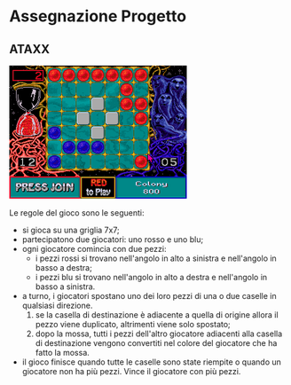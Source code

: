 # Assegnazione Progetto

## ATAXX


![ATAXX](./img/ataxx.png)

Le regole del gioco sono le seguenti:
* si gioca su una griglia 7x7;
* partecipatono due giocatori: uno rosso e uno blu;
* ogni giocatore comincia con due pezzi:
    * i pezzi rossi si trovano nell'angolo in alto a sinistra e nell'angolo in basso a destra;
    * i pezzi blu si trovano nell'angolo in alto a destra e nell'angolo in basso a sinistra.
* a turno, i giocatori spostano uno dei loro pezzi di una o due caselle in qualsiasi direzione.
    1. se la casella di destinazione è adiacente a quella di origine allora il pezzo viene duplicato, altrimenti viene solo spostato;
    2. dopo la mossa, tutti i pezzi dell'altro giocatore adiacenti alla casella di destinazione vengono convertiti nel colore del giocatore che ha fatto la mossa.
* il gioco finisce quando tutte le caselle sono state riempite o quando un giocatore non ha più pezzi. Vince il giocatore con più pezzi.
